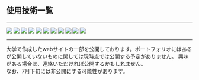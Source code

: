 ## 使用技術一覧
<hr>

<div class="badge" display: flex;>
  <img src="https://img.shields.io/badge/-Html-E34F26.svg?logo=html5&style=plastic&logoColor=ffffff">
  <img src="https://img.shields.io/badge/-Css-1572B6.svg?logo=css3&style=plastic">
  <img src="https://img.shields.io/badge/-JavaScript-f7df1e.svg?logo=javascript&style=plastic&logoColor=ffffff">
  <img src="https://img.shields.io/badge/-Bootstrap-7952B3.svg?logo=bootstrap&style=plastic&logoColor=ffffff">
  <img src="https://img.shields.io/badge/-Django-092E20.svg?logo=django&style=plastic">
  <img src="https://img.shields.io/badge/-Python-3776AB.svg?logo=python&style=plastic&logoColor=ffffff">
  <img src="https://img.shields.io/badge/-OpenAI API-4B0082.svg?logo=openai&style=plastic">
  <img src="https://img.shields.io/badge/-Weather API-F39C12.svg?logo=weather&style=plastic">
  <img src="https://img.shields.io/badge/-Google Cloud-4285F4.svg?logo=google-cloud&style=plastic&logoColor=ffffff">
  <img src="https://img.shields.io/badge/-GitHub-181717.svg?logo=github&style=plastic">
  <img src="https://img.shields.io/badge/-Render-000000.svg?logo=render&style=plastic">
</div>
<hr>

大学で作成したwebサイトの一部を公開しております。ポートフォリオにはあるが公開していないものに関しては現時点では公開する予定がありません。
興味がある場合は、連絡いただければ公開するかもしれません。<br>
なお、7月下旬には非公開にする可能性があります。

